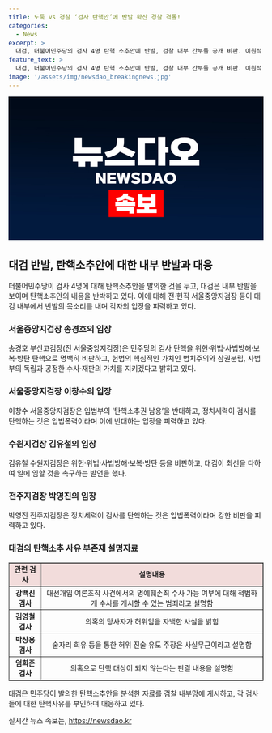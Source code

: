 ```yaml
---
title: 도둑 vs 경찰 ‘검사 탄핵안’에 반발 확산 경찰 격돌!
categories:
  - News
excerpt: >
  대검, 더불어민주당의 검사 4명 탄핵 소추안에 반발, 검찰 내부 간부들 공개 비판. 이원석 총장의 비판에 이어 전·현직 서울중앙지검장 등도 입장 밝힘. 송 고검장 민주당의 검사 탄핵 위법·위헌이라며 반박. 대검은 탄핵소추의 내용을 분석한 자료를 내부망에 공개, 해당 사유 부존재 주장.
feature_text: >
  대검, 더불어민주당의 검사 4명 탄핵 소추안에 반발, 검찰 내부 간부들 공개 비판. 이원석 총장의 비판에 이어 전·현직 서울중앙지검장 등도 입장 밝힘. 송 고검장 민주당의 검사 탄핵 위법·위헌이라며 반박. 대검은 탄핵소추의 내용을 분석한 자료를 내부망에 공개, 해당 사유 부존재 주장.
image: '/assets/img/newsdao_breakingnews.jpg'
---
```


<p><img src="/assets/img/newsdao_breakingnews.jpg" alt="ontimetimes 속보" /></p>

<h2 data-ke-size="size26">대검 반발, 탄핵소추안에 대한 내부 반발과 대응</h2>

<p data-ke-size="size16">더불어민주당이 검사 4명에 대해 탄핵소추안을 발의한 것을 두고, 대검은 내부 반발을 보이며 탄핵소추안의 내용을 반박하고 있다. 이에 대해 전·현직 서울중앙지검장 등이 대검 내부에서 반발의 목소리를 내며 각자의 입장을 피력하고 있다.</p>

<h3 data-ke-size="size24">서울중앙지검장 송경호의 입장</h3>

<p data-ke-size="size16">송경호 부산고검장(전 서울중앙지검장)은 민주당의 검사 탄핵을 위헌·위법·사법방해·보복·방탄 탄핵으로 명백히 비판하고, 헌법의 핵심적인 가치인 법치주의와 삼권분립, 사법부의 독립과 공정한 수사·재판의 가치를 지키겠다고 밝히고 있다.</p>

<h3 data-ke-size="size24">서울중앙지검장 이창수의 입장</h3>

<p data-ke-size="size16">이창수 서울중앙지검장은 입법부의 ‘탄핵소추권 남용’을 반대하고, 정치세력이 검사를 탄핵하는 것은 입법폭력이라며 이에 반대하는 입장을 피력하고 있다.</p>

<h3 data-ke-size="size24">수원지검장 김유철의 입장</h3>

<p data-ke-size="size16">김유철 수원지검장은 위헌·위법·사법방해·보복·방탄 등을 비판하고, 대검이 최선을 다하여 일에 임할 것을 촉구하는 발언을 했다.</p>

<h3 data-ke-size="size24">전주지검장 박영진의 입장</h3>

<p data-ke-size="size16">박영진 전주지검장은 정치세력이 검사를 탄핵하는 것은 입법폭력이라며 강한 비판을 피력하고 있다.</p>

<h3 data-ke-size="size24">대검의 탄핵소추 사유 부존재 설명자료</h3>

<table style="width: 100%;" border="1">
<tbody>
<tr>
<td style="text-align: center; background-color: #f2dcdb; height: 17px;"><b>관련 검사</b></td>
<td style="text-align: center; background-color: #f2dcdb; height: 17px;"><b>설명내용</b></td>
</tr>
<tr>
<td style="text-align: center; height: 17px;"><b>강백신 검사</b></td>
<td style="text-align: center; height: 17px;">대선개입 여론조작 사건에서의 명예훼손죄 수사 가능 여부에 대해 적법하게 수사를 개시할 수 있는 범죄라고 설명함</td>
</tr>
<tr>
<td style="text-align: center; height: 17px;"><b>김영철 검사</b></td>
<td style="text-align: center; height: 17px;">의혹의 당사자가 허위임을 자백한 사실을 밝힘</td>
</tr>
<tr>
<td style="text-align: center; height: 17px;"><b>박상용 검사</b></td>
<td style="text-align: center; height: 17px;">술자리 회유 등을 통한 허위 진술 유도 주장은 사실무근이라고 설명함</td>
</tr>
<tr>
<td style="text-align: center; height: 17px;"><b>엄희준 검사</b></td>
<td style="text-align: center; height: 17px;">의혹으로 탄핵 대상이 되지 않는다는 판결 내용을 설명함</td>
</tr>
</tbody>
</table>

<p data-ke-size="size16">대검은 민주당이 발의한 탄핵소추안을 분석한 자료를 검찰 내부망에 게시하고, 각 검사들에 대한 탄핵사유를 부인하며 대응하고 있다.</p>
실시간 뉴스 속보는, <a href="https://newsdao.kr" rel="dofollow">https://newsdao.kr</a>


